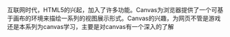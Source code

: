 互联网时代，HTML5的兴起，加入了许多功能。Canvas为浏览器提供了一个可基于画布的环境来描绘一系列的视图展示形式。Canvas的兴趣，为网页不管是游戏还是本系列为canvas学习，主要是对canvas有一个深入的了解